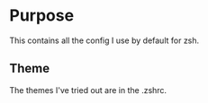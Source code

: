 # Purpose
This contains all the config I use by default for zsh.

## Theme
The themes I've tried out are in the .zshrc. 

